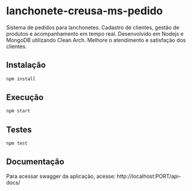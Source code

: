 # lanchonete-creusa-ms-pedido
Sistema de pedidos para lanchonetes. Cadastro de clientes, gestão de produtos e acompanhamento em tempo real. Desenvolvido em Nodejs e MongoDB utilizando Clean Arch. Melhore o atendimento e satisfação dos clientes.

## Instalação

```bash
npm install
```

## Execução

```bash
npm start
```

## Testes

```bash
npm test
```

## Documentação

Para acessar swagger da aplicação, acesse: http://localhost:PORT/api-docs/
